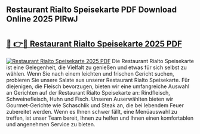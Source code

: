 ## Restaurant Rialto Speisekarte PDF Download Online 2025 PlRwJ

# <h2><a href="http://gcdf94.nevu.top/?p=Restaurant+Rialto+Speisekarte">🔗 👉🔴 Restaurant Rialto Speisekarte 2025 PDF</a></h2>

[![Restaurant Rialto Speisekarte 2025 PDF](https://i.imgur.com/dBaPXMq.png)](http://gcdf94.nevu.top/?p=Restaurant+Rialto+Speisekarte)
Die Restaurant Rialto Speisekarte ist eine Gelegenheit, die Vielfalt zu genießen und etwas für sich selbst zu wählen. Wenn Sie nach einem leichten und frischen Gericht suchen, probieren Sie unsere Salate aus unserer Restaurant Rialto Speisekarte. Für diejenigen, die Fleisch bevorzugen, bieten wir eine umfangreiche Auswahl an Gerichten auf der Restaurant Rialto Speisekarte an: Rindfleisch, Schweinefleisch, Huhn und Fisch. Unseren Auserwählten bieten wir Gourmet-Gerichte wie Schaschlik und Steak an, die bei lebendem Feuer zubereitet werden. Wenn es Ihnen schwer fällt, eine Menüauswahl zu treffen, ist unser Team bereit, Ihnen zu helfen und Ihnen einen komfortablen und angenehmen Service zu bieten.
